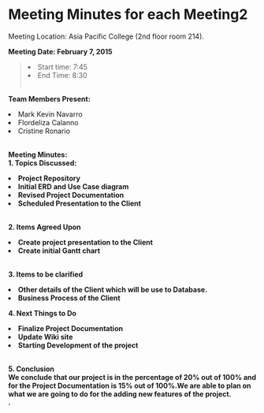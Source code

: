 # Meeting Minutes for each Meeting2 #
Meeting Location:  Asia Pacific College (2nd floor room 214). <br>

<b>Meeting Date: February 7, 2015 </b>
<blockquote><li>Start time: 7:45 </li>
<li>End Time:  8:30 </li><br></blockquote>

<b>Team Members Present:</b><br>
<li>Mark Kevin Navarro</li>
<li>Flordeliza Calanno</li>
<li>Cristine Ronario</li><br>


<b>Meeting Minutes: </b> <br>
<b>1. Topics Discussed:<b>
<li>Project Repository</li>
<li>Initial ERD and Use Case diagram </li>
<li>Revised Project Documentation</li>
<li>Scheduled Presentation to the Client</li><br>

<b>2. Items Agreed Upon</b><br>
<li>Create project presentation to the Client</li>
<li>Create initial Gantt chart</li><br>

<b>3. Items to be clarified</b> <br>
<li>Other details of the Client which will be use to Database.</li>
<li>Business Process of the Client</li>

<b>4. Next Things to Do</b> <br>
<li>Finalize Project Documentation </li>
<li>Update Wiki site</li>
<li>Starting Development of the project</li><br>

<b>5. Conclusion</b> <br>
We conclude that our project is in the percentage of 20% out of 100% and for the Project Documentation is 15% out of 100%.We are able to plan on what we are going to do for the adding new features of the project.<br>
.